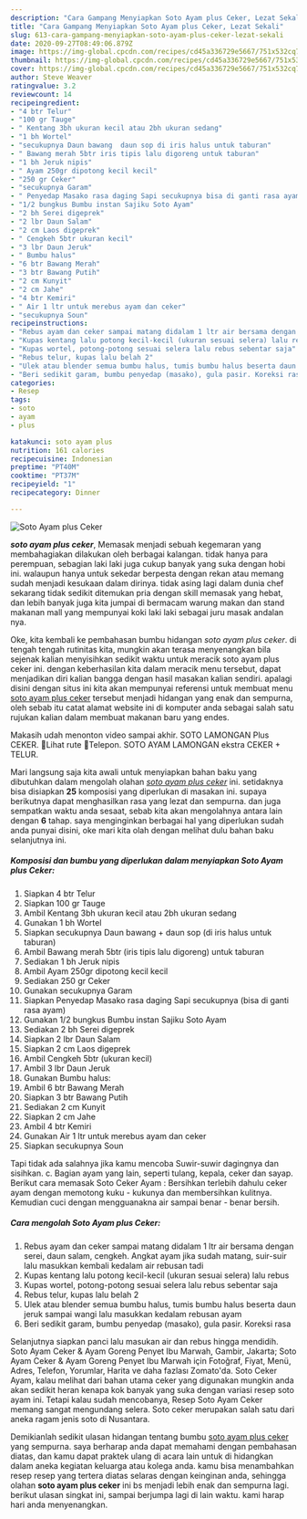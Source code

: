 ```yaml
---
description: "Cara Gampang Menyiapkan Soto Ayam plus Ceker, Lezat Sekali"
title: "Cara Gampang Menyiapkan Soto Ayam plus Ceker, Lezat Sekali"
slug: 613-cara-gampang-menyiapkan-soto-ayam-plus-ceker-lezat-sekali
date: 2020-09-27T08:49:06.879Z
image: https://img-global.cpcdn.com/recipes/cd45a336729e5667/751x532cq70/soto-ayam-plus-ceker-foto-resep-utama.jpg
thumbnail: https://img-global.cpcdn.com/recipes/cd45a336729e5667/751x532cq70/soto-ayam-plus-ceker-foto-resep-utama.jpg
cover: https://img-global.cpcdn.com/recipes/cd45a336729e5667/751x532cq70/soto-ayam-plus-ceker-foto-resep-utama.jpg
author: Steve Weaver
ratingvalue: 3.2
reviewcount: 14
recipeingredient:
- "4 btr Telur"
- "100 gr Tauge"
- " Kentang 3bh ukuran kecil atau 2bh ukuran sedang"
- "1 bh Wortel"
- "secukupnya Daun bawang  daun sop di iris halus untuk taburan"
- " Bawang merah 5btr iris tipis lalu digoreng untuk taburan"
- "1 bh Jeruk nipis"
- " Ayam 250gr dipotong kecil kecil"
- "250 gr Ceker"
- "secukupnya Garam"
- " Penyedap Masako rasa daging Sapi secukupnya bisa di ganti rasa ayam"
- "1/2 bungkus Bumbu instan Sajiku Soto Ayam"
- "2 bh Serei digeprek"
- "2 lbr Daun Salam"
- "2 cm Laos digeprek"
- " Cengkeh 5btr ukuran kecil"
- "3 lbr Daun Jeruk"
- " Bumbu halus"
- "6 btr Bawang Merah"
- "3 btr Bawang Putih"
- "2 cm Kunyit"
- "2 cm Jahe"
- "4 btr Kemiri"
- " Air 1 ltr untuk merebus ayam dan ceker"
- "secukupnya Soun"
recipeinstructions:
- "Rebus ayam dan ceker sampai matang didalam 1 ltr air bersama dengan serei, daun salam, cengkeh. Angkat ayam jika sudah matang, suir-suir lalu masukkan kembali kedalam air rebusan tadi"
- "Kupas kentang lalu potong kecil-kecil (ukuran sesuai selera) lalu rebus"
- "Kupas wortel, potong-potong sesuai selera lalu rebus sebentar saja"
- "Rebus telur, kupas lalu belah 2"
- "Ulek atau blender semua bumbu halus, tumis bumbu halus beserta daun jeruk sampai wangi lalu masukkan kedalam rebusan ayam"
- "Beri sedikit garam, bumbu penyedap (masako), gula pasir. Koreksi rasa"
categories:
- Resep
tags:
- soto
- ayam
- plus

katakunci: soto ayam plus 
nutrition: 161 calories
recipecuisine: Indonesian
preptime: "PT40M"
cooktime: "PT37M"
recipeyield: "1"
recipecategory: Dinner

---
```



![Soto Ayam plus Ceker](https://img-global.cpcdn.com/recipes/cd45a336729e5667/751x532cq70/soto-ayam-plus-ceker-foto-resep-utama.jpg)

<b><i>soto ayam plus ceker</i></b>, Memasak menjadi sebuah kegemaran yang membahagiakan dilakukan oleh berbagai kalangan. tidak hanya para perempuan, sebagian laki laki juga cukup banyak yang suka dengan hobi ini. walaupun hanya untuk sekedar berpesta dengan rekan atau memang sudah menjadi kesukaan dalam dirinya. tidak asing lagi dalam dunia chef sekarang tidak sedikit ditemukan pria dengan skill memasak yang hebat, dan lebih banyak juga kita jumpai di bermacam warung makan dan stand makanan mall yang mempunyai koki laki laki sebagai juru masak andalan nya.

Oke, kita kembali ke pembahasan bumbu hidangan <i>soto ayam plus ceker</i>. di tengah tengah rutinitas kita, mungkin akan terasa menyenangkan bila sejenak kalian menyisihkan sedikit waktu untuk meracik soto ayam plus ceker ini. dengan keberhasilan kita dalam meracik menu tersebut, dapat menjadikan diri kalian bangga dengan hasil masakan kalian sendiri. apalagi disini dengan situs ini kita akan mempunyai referensi untuk membuat menu <u>soto ayam plus ceker</u> tersebut menjadi hidangan yang enak dan sempurna, oleh sebab itu catat alamat website ini di komputer anda sebagai salah satu rujukan kalian dalam membuat makanan baru yang endes.

Makasih udah menonton video sampai akhir. SOTO LAMONGAN Plus CEKER. Lihat rute Telepon. SOTO AYAM LAMONGAN ekstra CEKER + TELUR.


Mari langsung saja kita awali untuk menyiapkan bahan baku yang dibutuhkan dalam mengolah olahan <u><i>soto ayam plus ceker</i></u> ini. setidaknya bisa disiapkan <b>25</b> komposisi yang diperlukan di masakan ini. supaya berikutnya dapat menghasilkan rasa yang lezat dan sempurna. dan juga sempatkan waktu anda sesaat, sebab kita akan mengolahnya antara lain dengan <b>6</b> tahap. saya menginginkan berbagai hal yang diperlukan sudah anda punyai disini, oke mari kita olah dengan melihat dulu bahan baku selanjutnya ini.

<!--inarticleads1-->

##### Komposisi dan bumbu yang diperlukan dalam menyiapkan Soto Ayam plus Ceker:

1. Siapkan 4 btr Telur
1. Siapkan 100 gr Tauge
1. Ambil  Kentang 3bh ukuran kecil atau 2bh ukuran sedang
1. Gunakan 1 bh Wortel
1. Siapkan secukupnya Daun bawang + daun sop (di iris halus untuk taburan)
1. Ambil  Bawang merah 5btr (iris tipis lalu digoreng) untuk taburan
1. Sediakan 1 bh Jeruk nipis
1. Ambil  Ayam 250gr dipotong kecil kecil
1. Sediakan 250 gr Ceker
1. Gunakan secukupnya Garam
1. Siapkan  Penyedap Masako rasa daging Sapi secukupnya (bisa di ganti rasa ayam)
1. Gunakan 1/2 bungkus Bumbu instan Sajiku Soto Ayam
1. Sediakan 2 bh Serei digeprek
1. Siapkan 2 lbr Daun Salam
1. Siapkan 2 cm Laos digeprek
1. Ambil  Cengkeh 5btr (ukuran kecil)
1. Ambil 3 lbr Daun Jeruk
1. Gunakan  Bumbu halus:
1. Ambil 6 btr Bawang Merah
1. Siapkan 3 btr Bawang Putih
1. Sediakan 2 cm Kunyit
1. Siapkan 2 cm Jahe
1. Ambil 4 btr Kemiri
1. Gunakan  Air 1 ltr untuk merebus ayam dan ceker
1. Siapkan secukupnya Soun


Tapi tidak ada salahnya jika kamu mencoba Suwir-suwir dagingnya dan sisihkan. c. Bagian ayam yang lain, seperti tulang, kepala, ceker dan sayap. Berikut cara memasak Soto Ceker Ayam : Bersihkan terlebih dahulu ceker ayam dengan memotong kuku - kukunya dan membersihkan kulitnya. Kemudian cuci dengan mengguanakna air sampai benar - benar bersih. 

<!--inarticleads2-->

##### Cara mengolah Soto Ayam plus Ceker:

1. Rebus ayam dan ceker sampai matang didalam 1 ltr air bersama dengan serei, daun salam, cengkeh. Angkat ayam jika sudah matang, suir-suir lalu masukkan kembali kedalam air rebusan tadi
1. Kupas kentang lalu potong kecil-kecil (ukuran sesuai selera) lalu rebus
1. Kupas wortel, potong-potong sesuai selera lalu rebus sebentar saja
1. Rebus telur, kupas lalu belah 2
1. Ulek atau blender semua bumbu halus, tumis bumbu halus beserta daun jeruk sampai wangi lalu masukkan kedalam rebusan ayam
1. Beri sedikit garam, bumbu penyedap (masako), gula pasir. Koreksi rasa


Selanjutnya siapkan panci lalu masukan air dan rebus hingga mendidih. Soto Ayam Ceker &amp; Ayam Goreng Penyet Ibu Marwah, Gambir, Jakarta; Soto Ayam Ceker &amp; Ayam Goreng Penyet Ibu Marwah için Fotoğraf, Fiyat, Menü, Adres, Telefon, Yorumlar, Harita ve daha fazlası Zomato&#39;da. Soto Ceker Ayam, kalau melihat dari bahan utama ceker yang digunakan mungkin anda akan sedikit heran kenapa kok banyak yang suka dengan variasi resep soto ayam ini. Tetapi kalau sudah mencobanya, Resep Soto Ayam Ceker memang sangat mengundang selera. Soto ceker merupakan salah satu dari aneka ragam jenis soto di Nusantara. 

Demikianlah sedikit ulasan hidangan tentang bumbu <u>soto ayam plus ceker</u> yang sempurna. saya berharap anda dapat memahami dengan pembahasan diatas, dan kamu dapat praktek ulang di acara lain untuk di hidangkan dalam aneka kegiatan keluarga atau kolega anda. kamu bisa menambahkan resep resep yang tertera diatas selaras dengan keinginan anda, sehingga olahan <b>soto ayam plus ceker</b> ini bs menjadi lebih enak dan sempurna lagi. berikut ulasan singkat ini, sampai berjumpa lagi di lain waktu. kami harap hari anda menyenangkan.
